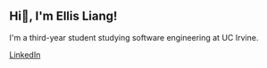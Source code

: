 ##  **Hi👋, I'm Ellis Liang!**  
I'm a third-year student studying software engineering at UC Irvine.

[LinkedIn](https://www.linkedin.com/in/ellis-liang/)
